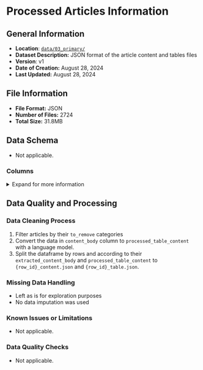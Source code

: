 # Processed Articles Information <a id="processed-articles"></a>

## General Information <a id="processed-articles-general-information"></a>

- **Location**: [`data/03_primary/`](../data/03_primary/)
- **Dataset Description:** JSON format of the article content and tables files
- **Version**: v1
- **Date of Creation:** August 28, 2024
- **Last Updated:** August 28, 2024

## File Information <a id="processed-articles-file-information"></a>

- **File Format:** JSON
- **Number of Files:** 2724
- **Total Size:** 31.8MB

## Data Schema <a id="merged-data-data-schema"></a>

- Not applicable.

### **Columns** <a id="processed-articles-columns"></a>

<details>
  <summary>Expand for more information</summary>

- **`id`**
  <details>

  - Data Type: `integer`
  - Description:
    - Corresponds to the Article ID
  - Example Values:
    - 1464154
  - Null Values Allowed: No
  - Primary Key: Yes
  - Foreign Key: No

  </details>

- **`title`**
  <details>

  - Data Type: `string`
  - Description:
    - Title of the article
  - Example Values:
    - deLIGHTS for Diabetic Patients
  - Null Values Allowed: No
  - Primary Key: No
  - Foreign Key: No

  </details>

- **`cover_image_url`**
  <details>

  - Data Type: `string`
  - Description:
    - URL of the cover image of the article
  - Null Values Allowed: Yes
  - Primary Key: No
  - Foreign Key: No

  </details>

- **`full_url`**

  <details>

  - Data Type: `string`
  - Description:
    - URL of the article
  - Null Values Allowed: No
  - Primary Key: No
  - Foreign Key: No

  </details>

- **`content_category`**

  <details>

  - Data Type: `string`
  - Description:
    - The content category that the article corresponds to on HealthHub
  - Example Values:
    - medications
    - live-healthy-articles
    - diseases-and-conditions
  - Null Values Allowed: No
  - Primary Key: No
  - Foreign Key: Yes

  </details>

- **`category_description`**

  <details>

  - Data Type: `string`
  - Description:
    - Brief Summary of the article that is typically found at the top of the webpage
  - Example Values:
    - Learn how your mind affects your physical and emotional health to strengthen your mental well-being.
  - Null Values Allowed: Yes
  - Primary Key: No
  - Foreign Key: No

  </details>

- **`content`**

  <details>

  - Data Type: `string`
  - Description:
    - Post processed table/article content by the LLM.
  - Null Values Allowed: Yes
  - Primary Key: No
  - Foreign Key: No

  </details>

</details>

## Data Quality and Processing <a id="processed-articles-data-quality-and-processing"></a>

### Data Cleaning Process <a id="processed-articles-data-cleaning-process"></a>

1. Filter articles by their `to_remove` categories
2. Convert the data in `content_body` column to `processed_table_content` with a language model.
3. Split the dataframe by rows and according to their `extracted_content_body` and `processed_table_content` to `{row_id}_content.json` and `{row_id}_table.json`.

### Missing Data Handling <a id="processed-articles-missing-data-handling"></a>

- Left as is for exploration purposes
- No data imputation was used

### Known Issues or Limitations <a id="processed-articles-issues"></a>

- Not applicable.

### Data Quality Checks <a id="processed-articles-data-quality-checks"></a>

- Not applicable.
